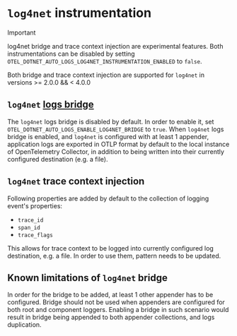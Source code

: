 # `log4net` instrumentation

> [!IMPORTANT]
> log4net bridge and trace context injection are experimental features.
> Both instrumentations can be disabled by setting `OTEL_DOTNET_AUTO_LOGS_LOG4NET_INSTRUMENTATION_ENABLED` to `false`.

Both bridge and trace context injection are supported for `log4net` in versions >= 2.0.0 && < 4.0.0

## `log4net` [logs bridge](https://opentelemetry.io/docs/concepts/signals/logs/#log-appender--bridge)

The `log4net` logs bridge is disabled by default. In order to enable it, set `OTEL_DOTNET_AUTO_LOGS_ENABLE_LOG4NET_BRIDGE` to `true`.
When `log4net` logs bridge is enabled, and `log4net` is configured with at least 1 appender, application logs are exported in OTLP 
format by default to the local instance of OpenTelemetry Collector, in addition to being written into their currently configured destination (e.g. a file).

## `log4net` trace context injection

Following properties are added by default to the collection of logging event's properties:
- `trace_id`
- `span_id`
- `trace_flags`

This allows for trace context to be logged into currently configured log destination, e.g. a file.
In order to use them, pattern needs to be updated.

## Known limitations of `log4net` bridge

In order for the bridge to be added, at least 1 other appender has to be configured.
Bridge should not be used when appenders are configured for both root and component loggers.
Enabling a bridge in such scenario would result in bridge being appended to both appender collections,
and logs duplication. 


